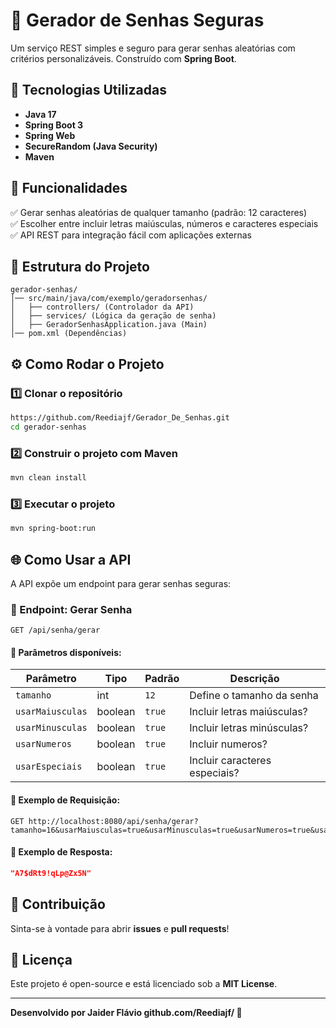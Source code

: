 # 🔐 Gerador de Senhas Seguras

Um serviço REST simples e seguro para gerar senhas aleatórias com critérios personalizáveis. Construído com **Spring Boot**.

## 🚀 Tecnologias Utilizadas

- **Java 17**
- **Spring Boot 3**
- **Spring Web**
- **SecureRandom (Java Security)**
- **Maven**

## 📌 Funcionalidades

✅ Gerar senhas aleatórias de qualquer tamanho (padrão: 12 caracteres)  
✅ Escolher entre incluir letras maiúsculas, números e caracteres especiais  
✅ API REST para integração fácil com aplicações externas  

## 📂 Estrutura do Projeto

```
gerador-senhas/
│── src/main/java/com/exemplo/geradorsenhas/
│   ├── controllers/ (Controlador da API)
│   ├── services/ (Lógica da geração de senha)
│   ├── GeradorSenhasApplication.java (Main)
│── pom.xml (Dependências)
```

## ⚙️ Como Rodar o Projeto

### 1️⃣ Clonar o repositório
```sh
https://github.com/Reediajf/Gerador_De_Senhas.git
cd gerador-senhas
```

### 2️⃣ Construir o projeto com Maven
```sh
mvn clean install
```

### 3️⃣ Executar o projeto
```sh
mvn spring-boot:run
```

## 🌐 Como Usar a API

A API expõe um endpoint para gerar senhas seguras:

### 🔹 Endpoint: Gerar Senha
```http
GET /api/senha/gerar
```
#### 🔹 Parâmetros disponíveis:
| Parâmetro       | Tipo     | Padrão | Descrição |
|----------------|---------|--------|-----------|
| `tamanho`       | int     | `12`   | Define o tamanho da senha |
| `usarMaiusculas`     | boolean | `true` | Incluir letras maiúsculas? |
| `usarMinusculas`   | boolean | `true` | Incluir letras minúsculas? |
| `usarNumeros`   | boolean | `true` | Incluir numeros? |
| `usarEspeciais`   | boolean | `true` | Incluir caracteres especiais? |

#### 🔹 Exemplo de Requisição:
```http
GET http://localhost:8080/api/senha/gerar?tamanho=16&usarMaiusculas=true&usarMinusculas=true&usarNumeros=true&usarEspeciais=true
```
#### 🔹 Exemplo de Resposta:
```json
"A7$dRt9!qLp@Zx5N"
```

## 🤝 Contribuição
Sinta-se à vontade para abrir **issues** e **pull requests**!

## 📜 Licença
Este projeto é open-source e está licenciado sob a **MIT License**.

---
**Desenvolvido por Jaider Flávio github.com/Reediajf/ 🚀**
